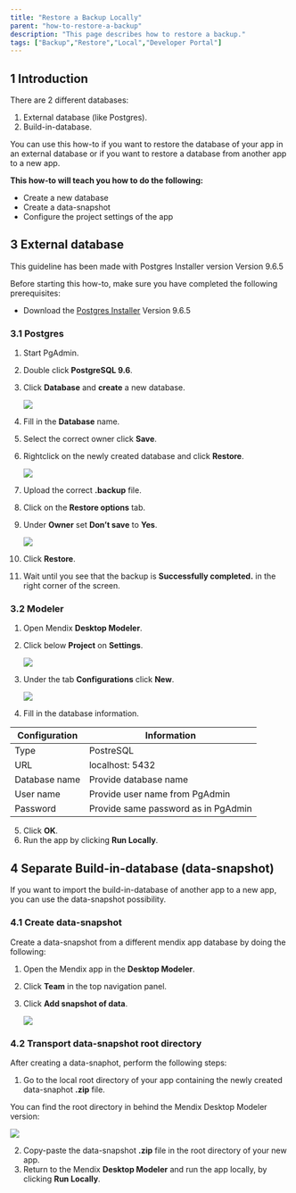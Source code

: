 ```yaml
---
title: "Restore a Backup Locally"
parent: "how-to-restore-a-backup"
description: "This page describes how to restore a backup."
tags: ["Backup","Restore","Local","Developer Portal"]
---
```


## 1 Introduction

There are 2 different databases:
1. External database (like Postgres).
2. Build-in-database.

You can use this how-to if you want to restore the database of your app in an external database or if you want to restore a database from another app to a new app.

**This how-to will teach you how to do the following:**

* Create a new database
* Create a data-snapshot
* Configure the project settings of the app

## 3 External database

This guideline has been made with Postgres Installer version Version 9.6.5

Before starting this how-to, make sure you have completed the following prerequisites:

* Download the [Postgres Installer](https://www.postgresql.org/download/windows/) Version 9.6.5

### 3.1 Postgres

1. Start PgAdmin.
2. Double click **PostgreSQL 9.6**.
3. Click **Database** and **create** a new database.  

    ![](attachments/postgres/add-database.png)

4. Fill in the **Database** name.
5. Select the correct owner click **Save**.
6. Rightclick on the newly created database and click **Restore**. 

    ![](attachments/postgres/restore-database.png)

7. Upload the correct **.backup** file.
8. Click on the **Restore options** tab.
9. Under **Owner** set **Don’t save** to **Yes**.

    ![](attachments/postgres/restore-options.png)

10. Click **Restore**.
11.	Wait until you see that the backup is **Successfully completed.** in the right corner of the screen.  

### 3.2 Modeler

1. Open Mendix **Desktop Modeler**. 
2. Click below **Project** on **Settings**.

    ![](attachments/modeler/modeler-settings.png)

3. Under the tab **Configurations** click **New**.

   ![](attachments/modeler/add-configuration.png)

4. Fill in the database information. 

Configuration | Information
---- | ---
Type | PostreSQL
URL | localhost: 5432
Database name | Provide database name
User name | Provide user name from PgAdmin
Password | Provide same password as in PgAdmin

5. Click **OK**.
6. Run the app by clicking **Run Locally**.

## 4 Separate Build-in-database (data-snapshot)

If you want to import the build-in-database of another app to a new app, you can use the data-snapshot possibility.

### 4.1 Create data-snapshot

Create a data-snapshot from a different mendix app database by doing the following:

1. Open the Mendix app in the **Desktop Modeler**.
2. Click **Team** in the top navigation panel.
3. Click **Add snapshot of data**.

    ![](attachments/modeler/add-snapshot.png)

### 4.2 Transport data-snapshot root directory

After creating a data-snaphot, perform the following steps:

1. Go to the local root directory of your app containing the newly created data-snaphot **.zip** file.

You can find the root directory in behind the Mendix Desktop Modeler version:

   ![](attachments/modeler/root-directory.png)

2. Copy-paste the data-snapshot **.zip** file in the root directory of your new app.
3. Return to the Mendix **Desktop Modeler** and run the app locally, by clicking **Run Locally**.
